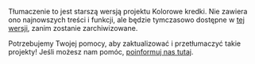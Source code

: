 Tłumaczenie to jest starszą wersją projektu Kolorowe kredki. Nie zawiera ono najnowszych treści i funkcji, ale będzie tymczasowo dostępne w [tej wersji](images/paintbox-pl-PL.pdf), zanim zostanie zarchiwizowane. 

Potrzebujemy Twojej pomocy, aby zaktualizować i przetłumaczyć takie projekty! Jeśli możesz nam pomóc, [poinformuj nas tutaj](https://rpf.io/translators).


